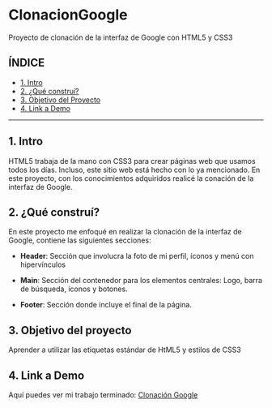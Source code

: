 # ClonacionGoogle
Proyecto de clonación de la interfaz de Google con HTML5 y CSS3

## **ÍNDICE**

* [1. Intro](#)
* [2. ¿Qué construí?](#)
* [3. Objetivo del Proyecto](#)
* [4. Link a Demo](#)


****
## 1. Intro

HTML5 trabaja de la mano con CSS3 para crear páginas web que usamos todos los días. Incluso, este sitio web está hecho con lo ya mencionado. En este proyecto, con los conocimientos adquiridos realicé la conación de la interfaz de Google.



## 2. ¿Qué construí?

En este proyecto me enfoqué en realizar la clonación de la interfaz de Google, contiene las siguientes secciones:

* **Header**: Sección que involucra la foto de mi perfil, íconos y menú con hipervínculos

* **Main**: Sección del contenedor para los elementos centrales: Logo, barra de búsqueda, íconos y botones.

* **Footer**: Sección donde incluye el final de la página.


## 3. Objetivo del proyecto


Aprender a utilizar las etiquetas estándar de HtML5 y estilos de CSS3


## 4. Link a Demo

Aquí puedes ver mi trabajo terminado: [Clonación Google](https://google-dhayanreyes.netlify.app)
